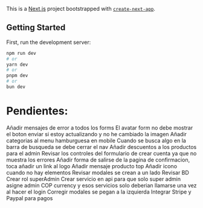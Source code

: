 This is a [Next.js](https://nextjs.org/) project bootstrapped with [`create-next-app`](https://github.com/vercel/next.js/tree/canary/packages/create-next-app).

## Getting Started

First, run the development server:

```bash
npm run dev
# or
yarn dev
# or
pnpm dev
# or
bun dev
```

# Pendientes:
Añadir mensajes de error a todos los forms
El avatar form no debe mostrar el boton enviar si estoy actualizando y no he cambiado la imagen
Añadir categorias al menu hamburguesa en mobile
Cuando se busca algo en la barra de busqueda se debe cerrar el nav
Añadir descuentos a los productos para el admin
Revisar los controles del formulario de crear cuenta ya que no muestra los errores
Añadir forma de salirse de la pagina de confirmacion, toca añadir un link al logo
Añadir mensaje producto top
Añadir icono cuando no hay elementos
Revisar modales se crean a un lado
Revisar BD  
Crear rol superAdmin
Crear servicio en api para que solo super admin asigne admin
COP currency y esos servicios solo deberian llamarse una vez al hacer el login
Corregir modales se pegan a la izquierda
Integrar Stripe y Paypal para pagos
